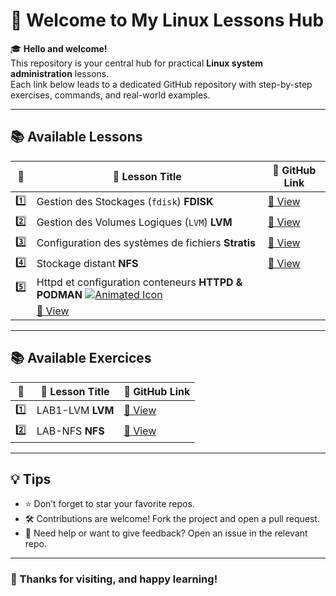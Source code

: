 # 👋 Welcome to My Linux Lessons Hub

🎓 **Hello and welcome!**  
This repository is your central hub for practical **Linux system administration** lessons.  
Each link below leads to a dedicated GitHub repository with step-by-step exercises, commands, and real-world examples.

---

## 📚 Available Lessons

| 🔢 | 📘 Lesson Title                                           | 🔗 GitHub Link |
|----|-----------------------------------------------------------|----------------|
| 1️⃣ | Gestion des Stockages (`fdisk`) **FDISK**                | [📁 View](https://github.com/Tekaya1/GDS) |
| 2️⃣ | Gestion des Volumes Logiques (`LVM`)  **LVM**            | [📁 View](https://github.com/Tekaya1/LVM) |
| 3️⃣ | Configuration des systèmes de fichiers **Stratis**       | [📁 View](https://github.com/Tekaya1/STRATIS) |
| 4️⃣ | Stockage distant **NFS**                                 | [📁 View](https://github.com/Tekaya1/NFS) |
| 5️⃣ | Httpd et configuration conteneurs **HTTPD & PODMAN** [![Animated Icon](https://media2.giphy.com/media/v1.Y2lkPTc5MGI3NjExNnAzYXFsYzhrcG82N3dhb2gxdDFxazV6aHdrZGFqa25kMGIwZTNwNSZlcD12MV9pbnRlcm5hbF9naWZfYnlfaWQmY3Q9Zw/J19OSJKmqCyP7Mfjt1/giphy.gif)](https://giphy.com/gifs/SelectShopPL-new-collection-selectshop-J19OSJKmqCyP7Mfjt1)
     | [📁 View](https://github.com/Tekaya1/Httpd-et-gestions-des-conteneurs) |

---
## 📚 Available Exercices 

| 🔢 | 📘 Lesson Title                                           | 🔗 GitHub Link |
|----|-----------------------------------------------------------|----------------|
| 1️⃣ | LAB1-LVM **LVM**                | [📁 View](https://github.com/Tekaya1/Lab-LVM-1) |
| 2️⃣ | LAB-NFS **NFS**                 | [📁 View](https://github.com/Tekaya1/Lab_NFS) |
---

## 💡 Tips

- ⭐ Don’t forget to star your favorite repos.
- 🛠️ Contributions are welcome! Fork the project and open a pull request.
- 💬 Need help or want to give feedback? Open an issue in the relevant repo.

---

### 🙌 Thanks for visiting, and happy learning!
